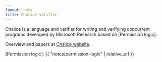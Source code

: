 ```yaml
---
layout: note
title: Chalice verifier
---
```


Chalice is a language and verifier for writing and verifying concurrent
programs developed by Microsoft Research based on [Permission logic].

Overview and papers at [Chalice website].

[Chalice website]: https://www.microsoft.com/en-us/research/project/chalice/
[Permission logic]: {{ "notes/permission-logic" | relative_url }}
